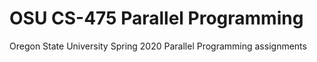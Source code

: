 # OSU CS-475 Parallel Programming

Oregon State University Spring 2020 Parallel Programming assignments